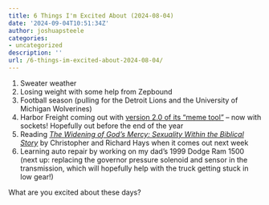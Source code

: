 ```yaml
---
title: 6 Things I'm Excited About (2024-08-04)
date: '2024-09-04T10:51:34Z'
author: joshuapsteele
categories:
- uncategorized
description: ''
url: /6-things-im-excited-about-2024-08-04/
---
```

1. Sweater weather
2. Losing weight with some help from Zepbound
3. Football season (pulling for the Detroit Lions and the University of Michigan Wolverines)
4. Harbor Freight coming out with [version 2.0 of its “meme tool”](https://www.reddit.com/r/harborfreight/comments/17mj1sv/from_sema_2023_the_meme_mini_socket_set_is/) – now with sockets! Hopefully out before the end of the year
5. Reading [*The Widening of God’s Mercy: Sexuality Within the Biblical Story*](https://amzn.to/3z6A93Y) by Christopher and Richard Hays when it comes out next week
6. Learning auto repair by working on my dad’s 1999 Dodge Ram 1500 (next up: replacing the governor pressure solenoid and sensor in the transmission, which will hopefully help with the truck getting stuck in low gear!)

What are you excited about these days?